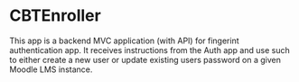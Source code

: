 # CBTEnroller
This app is a backend MVC application (with API) for fingerint authentication app.
It receives instructions from the Auth app and use such to either create a new user or update existing users password on a given Moodle LMS instance.
